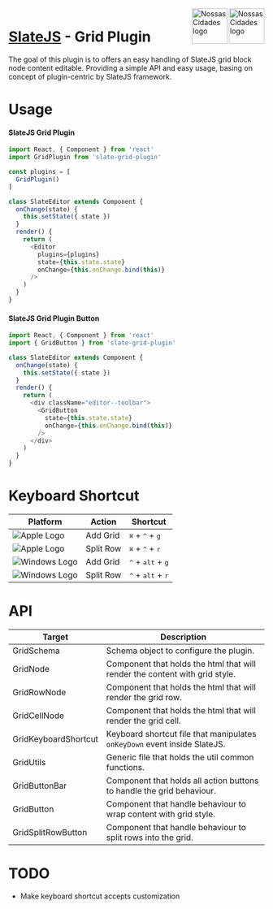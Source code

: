 <img src="https://www.psdmockups.com/wp-content/uploads/2016/07/slatejs-520x292.jpg" alt="Nossas Cidades logo" title="Nossas Cidades" align="right" height="70"/>
<img src="https://avatars2.githubusercontent.com/u/1479357?v=3&s=250" alt="Nossas Cidades logo" title="Nossas Cidades" align="right" height="70"/>

# [SlateJS](https://github.com/ianstormtaylor/slate) - Grid Plugin
The goal of this plugin is to offers an easy handling of SlateJS grid block node content editable. Providing a simple API and easy usage, basing on concept of plugin-centric by SlateJS framework.

# Usage

#### SlateJS Grid Plugin
```js
import React, { Component } from 'react'
import GridPlugin from 'slate-grid-plugin'

const plugins = [
  GridPlugin()
]

class SlateEditor extends Component {
  onChange(state) {
    this.setState({ state })
  }
  render() {
    return (
      <Editor
        plugins={plugins}
        state={this.state.state}
        onChange={this.onChange.bind(this)}
      />
    )
  }
}
```

#### SlateJS Grid Plugin Button
```js
import React, { Component } from 'react'
import { GridButton } from 'slate-grid-plugin'

class SlateEditor extends Component {
  onChange(state) {
    this.setState({ state })
  }
  render() {
    return (
      <div className="editor--toolbar">
        <GridButton
          state={this.state.state}
          onChange={this.onChange.bind(this)}
        />
      </div>
    )
  }
}
```

# Keyboard Shortcut

| Platform                 | Action    | Shortcut                                     |
|--------------------------|-----------|----------------------------------------------|
| ![Apple Logo][apple]     | Add Grid  | <kbd>⌘</kbd> + <kbd>^</kbd> + <kbd>g</kbd>   |
| ![Apple Logo][apple]     | Split Row | <kbd>⌘</kbd> + <kbd>^</kbd> + <kbd>r</kbd>   |
| ![Windows Logo][windows] | Add Grid  | <kbd>^</kbd> + <kbd>alt</kbd> + <kbd>g</kbd> |
| ![Windows Logo][windows] | Split Row | <kbd>^</kbd> + <kbd>alt</kbd> + <kbd>r</kbd> |

# API

| Target               | Description                                                                 |
|----------------------|-----------------------------------------------------------------------------|
| GridSchema           | Schema object to configure the plugin.                                      |
| GridNode             | Component that holds the html that will render the content with grid style. |
| GridRowNode          | Component that holds the html that will render the grid row.                |
| GridCellNode         | Component that holds the html that will render the grid cell.               |
| GridKeyboardShortcut | Keyboard shortcut file that manipulates `onKeyDown` event inside SlateJS.   |
| GridUtils            | Generic file that holds the util common functions.                          |
| GridButtonBar        | Component that holds all action buttons to handle the grid behaviour.       |
| GridButton           | Component that handle behaviour to wrap content with grid style.            |
| GridSplitRowButton   | Component that handle behaviour to split rows into the grid.                |

# TODO

- Make keyboard shortcut accepts customization

[apple]: https://cdn2.iconfinder.com/data/icons/designer-skills/128/apple-ios-system-platform-os-mac-linux-48.png
[windows]: https://cdn2.iconfinder.com/data/icons/designer-skills/128/windows-48.png
